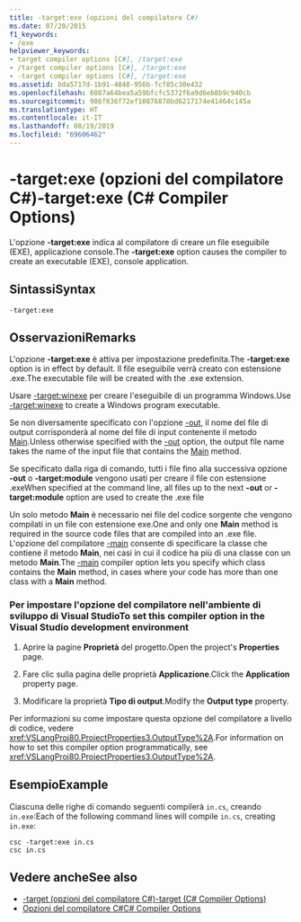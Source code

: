 ```yaml
---
title: -target:exe (opzioni del compilatore C#)
ms.date: 07/20/2015
f1_keywords:
- /exe
helpviewer_keywords:
- target compiler options [C#], /target:exe
- /target compiler options [C#], /target:exe
- -target compiler options [C#], /target:exe
ms.assetid: bda5717d-1b91-4848-956b-fcf85c30e432
ms.openlocfilehash: 6087a64bea5a59bfcfc5372f6a9d6eb8b9c940cb
ms.sourcegitcommit: 986f836f72ef10876878bd6217174e41464c145a
ms.translationtype: HT
ms.contentlocale: it-IT
ms.lasthandoff: 08/19/2019
ms.locfileid: "69606462"
---
```

# <a name="-targetexe-c-compiler-options"></a><span data-ttu-id="22784-102">-target:exe (opzioni del compilatore C#)</span><span class="sxs-lookup"><span data-stu-id="22784-102">-target:exe (C# Compiler Options)</span></span>
<span data-ttu-id="22784-103">L'opzione **-target:exe** indica al compilatore di creare un file eseguibile (EXE), applicazione console.</span><span class="sxs-lookup"><span data-stu-id="22784-103">The **-target:exe** option causes the compiler to create an executable (EXE), console application.</span></span>  
  
## <a name="syntax"></a><span data-ttu-id="22784-104">Sintassi</span><span class="sxs-lookup"><span data-stu-id="22784-104">Syntax</span></span>  
  
```console  
-target:exe  
```  
  
## <a name="remarks"></a><span data-ttu-id="22784-105">Osservazioni</span><span class="sxs-lookup"><span data-stu-id="22784-105">Remarks</span></span>  
 <span data-ttu-id="22784-106">L'opzione **-target:exe** è attiva per impostazione predefinita.</span><span class="sxs-lookup"><span data-stu-id="22784-106">The **-target:exe** option is in effect by default.</span></span> <span data-ttu-id="22784-107">Il file eseguibile verrà creato con estensione .exe.</span><span class="sxs-lookup"><span data-stu-id="22784-107">The executable file will be created with the .exe extension.</span></span>  
  
 <span data-ttu-id="22784-108">Usare [-target:winexe](./target-winexe-compiler-option.md) per creare l'eseguibile di un programma Windows.</span><span class="sxs-lookup"><span data-stu-id="22784-108">Use [-target:winexe](./target-winexe-compiler-option.md) to create a Windows program executable.</span></span>  
  
 <span data-ttu-id="22784-109">Se non diversamente specificato con l'opzione [-out](./out-compiler-option.md), il nome del file di output corrisponderà al nome del file di input contenente il metodo [Main](../../programming-guide/main-and-command-args/index.md).</span><span class="sxs-lookup"><span data-stu-id="22784-109">Unless otherwise specified with the [-out](./out-compiler-option.md) option, the output file name takes the name of the input file that contains the [Main](../../programming-guide/main-and-command-args/index.md) method.</span></span>  
  
 <span data-ttu-id="22784-110">Se specificato dalla riga di comando, tutti i file fino alla successiva opzione **-out** o **-target:module** vengono usati per creare il file con estensione .exe</span><span class="sxs-lookup"><span data-stu-id="22784-110">When specified at the command line, all files up to the next **-out** or **-target:module** option are used to create the .exe file</span></span>  
  
 <span data-ttu-id="22784-111">Un solo metodo **Main** è necessario nei file del codice sorgente che vengono compilati in un file con estensione exe.</span><span class="sxs-lookup"><span data-stu-id="22784-111">One and only one **Main** method is required in the source code files that are compiled into an .exe file.</span></span> <span data-ttu-id="22784-112">L'opzione del compilatore [-main](./main-compiler-option.md) consente di specificare la classe che contiene il metodo **Main**, nei casi in cui il codice ha più di una classe con un metodo **Main**.</span><span class="sxs-lookup"><span data-stu-id="22784-112">The [-main](./main-compiler-option.md) compiler option lets you specify which class contains the **Main** method, in cases where your code has more than one class with a **Main** method.</span></span>  
  
### <a name="to-set-this-compiler-option-in-the-visual-studio-development-environment"></a><span data-ttu-id="22784-113">Per impostare l'opzione del compilatore nell'ambiente di sviluppo di Visual Studio</span><span class="sxs-lookup"><span data-stu-id="22784-113">To set this compiler option in the Visual Studio development environment</span></span>  
  
1. <span data-ttu-id="22784-114">Aprire la pagine **Proprietà** del progetto.</span><span class="sxs-lookup"><span data-stu-id="22784-114">Open the project's **Properties** page.</span></span>  
  
2. <span data-ttu-id="22784-115">Fare clic sulla pagina delle proprietà **Applicazione**.</span><span class="sxs-lookup"><span data-stu-id="22784-115">Click the **Application** property page.</span></span>  
  
3. <span data-ttu-id="22784-116">Modificare la proprietà **Tipo di output**.</span><span class="sxs-lookup"><span data-stu-id="22784-116">Modify the **Output type** property.</span></span>  
  
 <span data-ttu-id="22784-117">Per informazioni su come impostare questa opzione del compilatore a livello di codice, vedere <xref:VSLangProj80.ProjectProperties3.OutputType%2A>.</span><span class="sxs-lookup"><span data-stu-id="22784-117">For information on how to set this compiler option programmatically, see <xref:VSLangProj80.ProjectProperties3.OutputType%2A>.</span></span>  
  
## <a name="example"></a><span data-ttu-id="22784-118">Esempio</span><span class="sxs-lookup"><span data-stu-id="22784-118">Example</span></span>  
 <span data-ttu-id="22784-119">Ciascuna delle righe di comando seguenti compilerà `in.cs`, creando `in.exe`:</span><span class="sxs-lookup"><span data-stu-id="22784-119">Each of the following command lines will compile `in.cs`, creating `in.exe`:</span></span>  
  
```console  
csc -target:exe in.cs  
csc in.cs  
```  
  
## <a name="see-also"></a><span data-ttu-id="22784-120">Vedere anche</span><span class="sxs-lookup"><span data-stu-id="22784-120">See also</span></span>

- [<span data-ttu-id="22784-121">-target (opzioni del compilatore C#)</span><span class="sxs-lookup"><span data-stu-id="22784-121">-target (C# Compiler Options)</span></span>](./target-compiler-option.md)
- [<span data-ttu-id="22784-122">Opzioni del compilatore C#</span><span class="sxs-lookup"><span data-stu-id="22784-122">C# Compiler Options</span></span>](./index.md)

